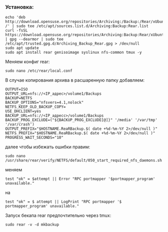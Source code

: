 ### Установка:

```text
echo 'deb http://download.opensuse.org/repositories/Archiving:/Backup:/Rear/xUbuntu_20.04/ /' | sudo tee /etc/apt/sources.list.d/Archiving:Backup:Rear.list
curl -fsSL https://download.opensuse.org/repositories/Archiving:Backup:Rear/xUbuntu_20.04/Release.key | gpg --dearmor | sudo tee /etc/apt/trusted.gpg.d/Archiving_Backup_Rear.gpg > /dev/null
sudo apt update
sudo apt install rear genisoimage syslinux nfs-common tmux -y
```

Меняем конфиг rear:
```text
sudo nano /etc/rear/local.conf
```

В случае копирования архива в расшаренную папку добавляем:
```text
OUTPUT=ISO
OUTPUT_URL=nfs://<IP_адрес>/volume1/Backups
BACKUP=NETFS
BACKUP_OPTIONS="nfsvers=4.1,nolock"
NETFS_KEEP_OLD_BACKUP_COPY=
USE_DHCLIENT=yes
BACKUP_URL=nfs://<IP_адресс>/volume1/Backups
BACKUP_PROG_EXCLUDE=("${BACKUP_PROG_EXCLUDE[@]}" '/media' '/var/tmp' '/var/crash')
OUTPUT_PREFIX="$HOSTNAME.ReaRBackup.$( date +%d-%m-%Y 2>/dev/null )"
NETFS_PREFIX="$HOSTNAME.ReaRBackup.$( date +%d-%m-%Y 2>/dev/null )"
PROGRESS_WAIT_SECONDS="10"
```

далее чтобы избежать ошибки правим:
```text
sudo nano /usr/share/rear/verify/NETFS/default/050_start_required_nfs_daemons.sh
```

меняем
```text
test "ok" = $attempt || Error "RPC portmapper '$portmapper_program' unavailable."
```

на
```text
test "ok" = $ attempt || LogPrint "RPC portmapper '$ portmapper_program' unavailable."
```

Запуск бекапа rear предпочтительно через tmux:
```text
sudo rear -v -d mkbackup
```